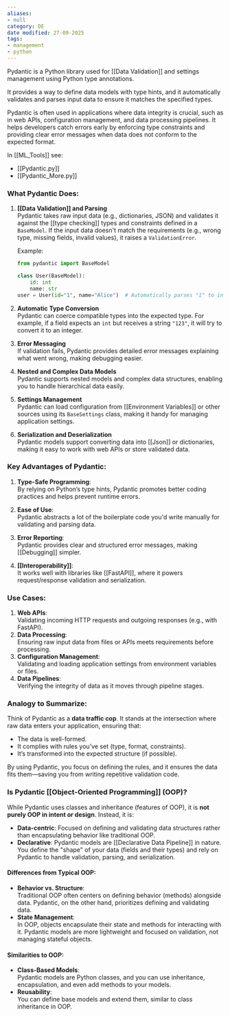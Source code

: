 ```yaml
---
aliases:
- null
category: DE
date modified: 27-09-2025
tags:
- management
- python
---
```

Pydantic is a Python library used for [[Data Validation]] and settings management using Python type annotations.

It provides a way to define data models with type hints, and it automatically validates and parses input data to ensure it matches the specified types. 

Pydantic is often used in applications where data integrity is crucial, such as in web APIs, configuration management, and data processing pipelines. It helps developers catch errors early by enforcing type constraints and providing clear error messages when data does not conform to the expected format.

In [[ML_Tools]] see:
- [[Pydantic.py]]
- [[Pydantic_More.py]]
### What Pydantic Does:

1. **[[Data Validation]] and Parsing**  
    Pydantic takes raw input data (e.g., dictionaries, JSON) and validates it against the [[type checking]] types and constraints defined in a `BaseModel`. If the input data doesn't match the requirements (e.g., wrong type, missing fields, invalid values), it raises a `ValidationError`.
    
    Example:
    
    ```python
    from pydantic import BaseModel
    
    class User(BaseModel):
        id: int
        name: str
    user = User(id="1", name="Alice")  # Automatically parses "1" to integer.
    ```
    
2. **Automatic Type Conversion**  
    Pydantic can coerce compatible types into the expected type. For example, if a field expects an `int` but receives a string `"123"`, it will try to convert it to an integer.
    
3. **Error Messaging**  
    If validation fails, Pydantic provides detailed error messages explaining what went wrong, making debugging easier.
    
4. **Nested and Complex Data Models**  
    Pydantic supports nested models and complex data structures, enabling you to handle hierarchical data easily.
    
5. **Settings Management**  
    Pydantic can load configuration from [[Environment Variables]] or other sources using its `BaseSettings` class, making it handy for managing application settings.
    
6. **Serialization and Deserialization**  
    Pydantic models support converting data into [[Json]] or dictionaries, making it easy to work with web APIs or store validated data.

### Key Advantages of Pydantic:

1. **Type-Safe Programming**:  
    By relying on Python’s type hints, Pydantic promotes better coding practices and helps prevent runtime errors.
    
2. **Ease of Use**:  
    Pydantic abstracts a lot of the boilerplate code you'd write manually for validating and parsing data.
    
3. **Error Reporting**:  
    Pydantic provides clear and structured error messages, making [[Debugging]] simpler.
    
4. **[[Interoperability]]**:  
    It works well with libraries like [[FastAPI]], where it powers request/response validation and serialization.

### Use Cases:

1. **Web APIs**:  
    Validating incoming HTTP requests and outgoing responses (e.g., with FastAPI).
2. **Data Processing**:  
    Ensuring raw input data from files or APIs meets requirements before processing.
3. **Configuration Management**:  
    Validating and loading application settings from environment variables or files.
4. **Data Pipelines**:  
    Verifying the integrity of data as it moves through pipeline stages.

### Analogy to Summarize:

Think of Pydantic as a **data traffic cop**. It stands at the intersection where raw data enters your application, ensuring that:

- The data is well-formed.
- It complies with rules you’ve set (type, format, constraints).
- It’s transformed into the expected structure (if possible).

By using Pydantic, you focus on defining the rules, and it ensures the data fits them—saving you from writing repetitive validation code.

### Is Pydantic [[Object-Oriented Programming]] (OOP)?

While Pydantic uses classes and inheritance (features of OOP), it is **not purely OOP in intent or design**. Instead, it is:

- **Data-centric**: Focused on defining and validating data structures rather than encapsulating behavior like traditional OOP.
- **Declarative**: Pydantic models are [[Declarative Data Pipeline]] in nature. You define the "shape" of your data (fields and their types) and rely on Pydantic to handle validation, parsing, and serialization.

#### Differences from Typical OOP:

- **Behavior vs. Structure**:  
    Traditional OOP often centers on defining behavior (methods) alongside data. Pydantic, on the other hand, prioritizes defining and validating data.
- **State Management**:  
    In OOP, objects encapsulate their state and methods for interacting with it. Pydantic models are more lightweight and focused on validation, not managing stateful objects.

#### Similarities to OOP:

- **Class-Based Models**:  
    Pydantic models are Python classes, and you can use inheritance, encapsulation, and even add methods to your models.
- **Reusability**:  
    You can define base models and extend them, similar to class inheritance in OOP.